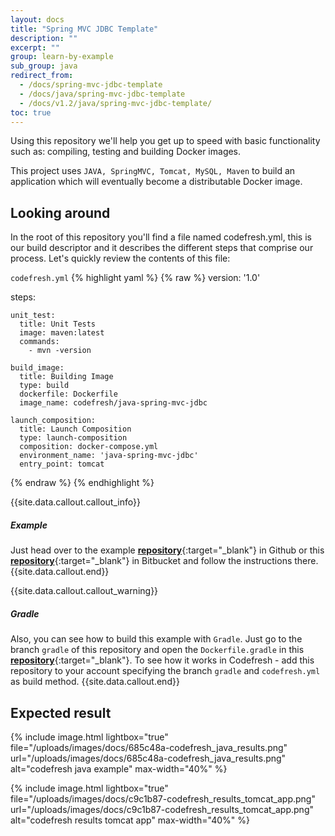 ```yaml
---
layout: docs
title: "Spring MVC JDBC Template"
description: ""
excerpt: ""
group: learn-by-example
sub_group: java
redirect_from:
  - /docs/spring-mvc-jdbc-template
  - /docs/java/spring-mvc-jdbc-template
  - /docs/v1.2/java/spring-mvc-jdbc-template/
toc: true
---
```

Using this repository we'll help you get up to speed with basic functionality such as: compiling, testing and building Docker images.

This project uses `JAVA, SpringMVC, Tomcat, MySQL, Maven` to build an application which will eventually become a distributable Docker image.

## Looking around
In the root of this repository you'll find a file named codefresh.yml, this is our build descriptor and it describes the different steps that comprise our process. Let's quickly review the contents of this file:

  `codefresh.yml`
{% highlight yaml %}
{% raw %}
version: '1.0'

steps:

    unit_test:
      title: Unit Tests
      image: maven:latest
      commands:
        - mvn -version

    build_image:
      title: Building Image
      type: build
      dockerfile: Dockerfile
      image_name: codefresh/java-spring-mvc-jdbc

    launch_composition:
      title: Launch Composition
      type: launch-composition
      composition: docker-compose.yml
      environment_name: 'java-spring-mvc-jdbc'
      entry_point: tomcat
{% endraw %}
{% endhighlight %}

{{site.data.callout.callout_info}}
##### Example

Just head over to the example [__repository__](https://github.com/codefreshdemo/cf-example-java-hello-world){:target="_blank"} in Github or this [__repository__](https://bitbucket.org/codefresh_io/cf-example-java-hello-world){:target="_blank"} in Bitbucket and follow the instructions there.
{{site.data.callout.end}}

{{site.data.callout.callout_warning}}
##### Gradle

Also, you can see how to build this example with `Gradle`. 
Just go to the branch `gradle` of this repository and open the `Dockerfile.gradle` in this [__repository__](https://github.com/codefreshdemo/cf-example-java-hello-world/tree/gradle){:target="_blank"}. 
To see how it works in Codefresh - add this repository to your account specifying the branch `gradle` and `codefresh.yml` as build method.
{{site.data.callout.end}}

## Expected result

{% include image.html 
lightbox="true" 
file="/uploads/images/docs/685c48a-codefresh_java_results.png" 
url="/uploads/images/docs/685c48a-codefresh_java_results.png" 
alt="codefresh java example" 
max-width="40%" 
%}

{% include image.html 
lightbox="true" 
file="/uploads/images/docs/c9c1b87-codefresh_results_tomcat_app.png" 
url="/uploads/images/docs/c9c1b87-codefresh_results_tomcat_app.png" 
alt="codefresh results tomcat app" 
max-width="40%" 
%}
